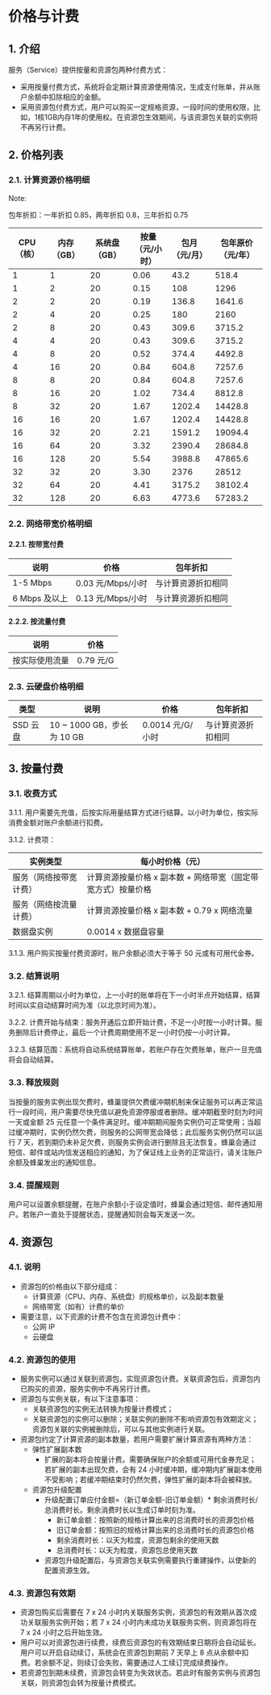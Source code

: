 # 价格与计费

## 1. 介绍 

服务（Service）提供按量和资源包两种付费方式：

* 采用按量付费方式，系统将会定期计算资源使用情况，生成支付账单，并从账户余额中扣除相应的金额。
* 采用资源包付费方式，用户可以购买一定规格资源，一段时间的使用权限，比如，1核1GB内存1年的使用权。在资源包生效期间，与该资源包关联的实例将不再另行计费。

## 2. 价格列表 

### 2.1. 计算资源价格明细 

<span>Note:</span><div class="alertContent">包年折扣：一年折扣 0.85，两年折扣 0.8，三年折扣 0.75</div>

| CPU（核） | 内存（GB） | 系统盘（GB） | 按量（元/小时） | 包月（元/月） | 包年原价（元/年） |
|-----------|------------|--------------|-----------------|---------------|-------------------|
|         1 |          1 |           20 |            0.06 |          43.2 |             518.4 |
|         1 |          2 |           20 |            0.15 |           108 |              1296 |
|         2 |          2 |           20 |            0.19 |         136.8 |            1641.6 |
|         2 |          4 |           20 |            0.25 |           180 |              2160 |
|         2 |          8 |           20 |            0.43 |         309.6 |            3715.2 |
|         4 |          4 |           20 |            0.43 |         309.6 |            3715.2 |
|         4 |          8 |           20 |            0.52 |         374.4 |            4492.8 |
|         4 |         16 |           20 |            0.84 |         604.8 |            7257.6 |
|         8 |          8 |           20 |            0.84 |         604.8 |            7257.6 |
|         8 |         16 |           20 |            1.02 |         734.4 |            8812.8 |
|         8 |         32 |           20 |            1.67 |        1202.4 |           14428.8 |
|        16 |         16 |           20 |            1.67 |        1202.4 |           14428.8 |
|        16 |         32 |           20 |            2.21 |        1591.2 |           19094.4 |
|        16 |         64 |           20 |            3.32 |        2390.4 |           28684.8 |
|        16 |        128 |           20 |            5.54 |        3988.8 |           47865.6 |
|        32 |         32 |           20 |            3.30 |          2376 |             28512 |
|        32 |         64 |           20 |            4.41 |        3175.2 |           38102.4 |
|        32 |        128 |           20 |            6.63 |        4773.6 |           57283.2 |

### 2.2. 网络带宽价格明细 

#### 2.2.1. 按带宽付费 

|      说明     |        价格       |      包年折扣      |
|---------------|-------------------|--------------------|
| 1-5 Mbps      | 0.03 元/Mbps/小时 | 与计算资源折扣相同 |
| 6 Mbps 及以上 | 0.13 元/Mbps/小时 | 与计算资源折扣相同 |

#### 2.2.2. 按流量付费

|      说明      |    价格   |
|----------------|-----------|
| 按实际使用流量 | 0.79 元/G |

### 2.3. 云硬盘价格明细 

|   类型   |            说明            |       价格       |      包年折扣      |
|----------|----------------------------|------------------|--------------------|
| SSD 云盘 | 10 ~ 1000 GB，步长为 10 GB | 0.0014 元/G/小时 | 与计算资源折扣相同 |

## 3. 按量付费 

### 3.1. 收费方式

3.1.1. 用户需要先充值，后按实际用量结算方式进行结算。以小时为单位，按实际消费金额对账户余额进行扣费。

3.1.2. 计费项：

|        实例类型        |                       每小时价格（元）                       |
|------------------------|--------------------------------------------------------------|
| 服务（网络按带宽计费） | 计算资源按量价格 x 副本数 + 网络带宽（固定带宽方式）按量价格 |
| 服务（网络按流量计费） | 计算资源按量价格 x 副本数 + 0.79 x 网络流量                  |
| 数据盘实例             | 0.0014 x 数据盘容量                                          |

3.1.3. 用户购买按量付费资源时，账户余额必须大于等于 50 元或有可用代金券。

### 3.2. 结算说明 

3.2.1. 结算周期以小时为单位，上一小时的账单将在下一小时半点开始结算，结算时间以实自动结算时间为准（以北京时间为准）。

3.2.2. 计费开始与结束：服务开通后立即开始计费，不足一小时按一小时计算。服务删除后计费停止，最后一个计费周期使用不足一小时仍按一小时计算。

3.2.3. 结算范围：系统将自动系统结算账单，若账户存在欠费账单，账户一旦充值将会自动结算。

### 3.3. 释放规则 

当按量的服务实例出现欠费时，蜂巢提供欠费缓冲期机制来保证服务可以再正常运行一段时间，用户需要尽快充值以避免资源停服或者删除。缓冲期截至时刻为时间一天或金额 25 元任意一个条件满足时。缓冲期期间服务实例仍可正常使用；当超过缓冲期时，实例仍然欠费，则服务的公网带宽会降低；此后服务实例仍然可以运行 7 天，若到期仍未补足欠费，则服务实例会进行删除且无法恢复。蜂巢会通过短信、邮件或站内信发送相应的通知，为了保证线上业务的正常运行，请关注账户余额及蜂巢发出的通知信息。

### 3.4. 提醒规则 

用户可以设置余额提醒，在账户余额小于设定值时，蜂巢会通过短信、邮件通知用户。若账户一直处于提醒状态，提醒通知则会每天发送一次。

## 4. 资源包

### 4.1. 说明

* 资源包的价格由以下部分组成：
	* 计算资源（CPU、内存、系统盘）的规格单价，以及副本数量
	* 网络带宽（如有）计费的单价
* 需要注意，以下资源的计费不包含在资源包计费中：
	* 公网 IP
	* 云硬盘

### 4.2. 资源包的使用

* 服务实例可以通过关联到资源包，实现资源包计费。关联资源包后，资源包内已购买的资源，服务实例中不再另行计费。
* 资源包与实例关联，有以下注意事项：
	* 关联资源包的实例无法转换为按量计费模式；
	* 关联资源包的实例可以删除；关联实例的删除不影响资源包有效期定义；资源包关联的实例被删除后，可以与其他实例进行关联。
* 资源包约定了计算资源的副本数量，若用户需要扩展计算资源有两种方法：
	* 弹性扩展副本数
		* 扩展的副本将会按量计费。需要确保账户的余额或可用代金券充足；若扩展的副本出现欠费，会有 24 小时缓冲期，缓冲期内扩展副本使用不受影响；若缓冲期结束时仍然欠费，弹性扩展的副本将会被释放。
	* 资源包升级配置
		* 升级配置订单应付金额=（新订单金额-旧订单金额）* 剩余消费时长/总消费时长。剩余消费时长以生成订单时刻为准。
			* 新订单金额：按照新的规格计算出来的总消费时长的资源包价格
			* 旧订单金额：按照旧的规格计算出来的总消费时长的资源包价格
			* 剩余消费时长：以天为粒度，资源包剩余的使用天数
			* 总消费时长：以天为粒度，资源包总使用天数
		* 资源包升级配置后，与资源包关联实例需要执行重建操作，以使新的配置资源生效。

### 4.3. 资源包有效期

* 资源包购买后需要在 7 x 24 小时内关联服务实例，资源包的有效期从首次成功关联服务实例开始；若 7 x 24 小时内未成功关联服务实例，则资源包将在 7 x 24 小时之后开始生效。
* 用户可以对资源包进行续费，续费后资源包的有效期结束日期将会自动延长。用户可以开启自动续订，系统会在资源包到期前 7 天早上 8 点从余额中扣费。若余额不足，则续订会失败，需要通过人工续订完成续费操作。
* 若资源包到期未续费，资源包会转变为失效状态。若此时有服务实例与资源包关联，则资源包会转为按量计费模式。















